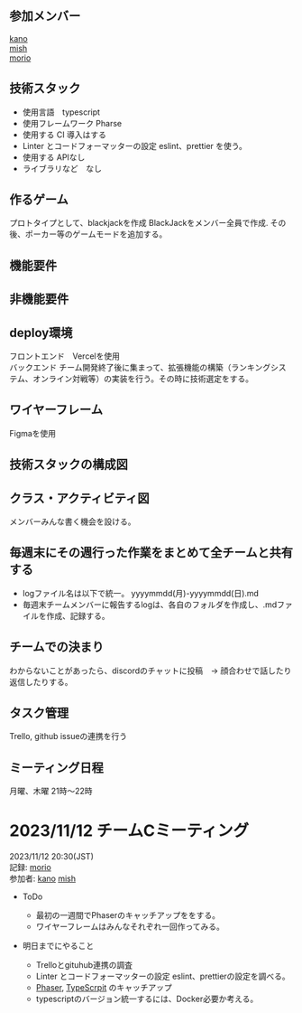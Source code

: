 ## 参加メンバー
[kano](https://github.com/SouthernMinami) <br>
[mish](https://github.com/daxchx) <br>
[morio](https://github.com/m0rio0818) <br>

## 技術スタック
* 使用言語　typescript
* 使用フレームワーク Pharse
* 使用する CI 導入はする
* Linter とコードフォーマッターの設定 eslint、prettier を使う。
* 使用する APIなし
* ライブラリなど　なし

## 作るゲーム
プロトタイプとして、blackjackを作成
BlackJackをメンバー全員で作成.
その後、ポーカー等のゲームモードを追加する。


## 機能要件

## 非機能要件

## deploy環境
フロントエンド　Vercelを使用 <br>
バックエンド チーム開発終了後に集まって、拡張機能の構築（ランキングシステム、オンライン対戦等）の実装を行う。その時に技術選定をする。

## ワイヤーフレーム
Figmaを使用

## 技術スタックの構成図

## クラス・アクティビティ図
メンバーみんな書く機会を設ける。

## 毎週末にその週行った作業をまとめて全チームと共有する
* logファイル名は以下で統一。
    yyyymmdd(月)-yyyymmdd(日).md
* 毎週末チームメンバーに報告するlogは、各自のフォルダを作成し、.mdファイルを作成、記録する。


## チームでの決まり
わからないことがあったら、discordのチャットに投稿　→ 顔合わせで話したり返信したりする。

## タスク管理
Trello, github issueの連携を行う

## ミーティング日程
月曜、木曜 21時〜22時

# 2023/11/12 チームCミーティング
2023/11/12 20:30(JST) <br>
記録: [morio](https://github.com/m0rio0818) <br>
参加者: [kano](https://github.com/SouthernMinami) [mish](https://github.com/daxchx)

* ToDo
    * 最初の一週間でPhaserのキャッチアップををする。
    * ワイヤーフレームはみんなそれぞれ一回作ってみる。

* 明日までにやること
    * Trelloとgituhub連携の調査
    * Linter とコードフォーマッターの設定 eslint、prettierの設定を調べる。
    * [Phaser](https://dev.classmethod.jp/articles/phaser-js-typescript-vite/), [TypeScrpit](https://qiita.com/uhyo/items/e2fdef2d3236b9bfe74a) のキャッチアップ
    * typescriptのバージョン統一するには、Docker必要か考える。
